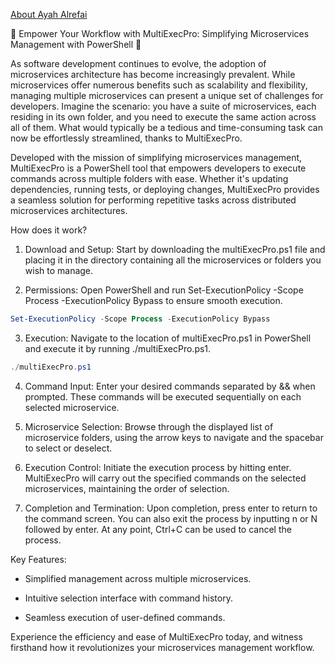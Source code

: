 [About Ayah Alrefai](https://github.com/AyahAlrifai/AyahAlrifai/blob/main/README.md)

🚀 Empower Your Workflow with MultiExecPro: Simplifying Microservices Management with PowerShell 🚀


As software development continues to evolve, the adoption of microservices architecture has become increasingly prevalent. While microservices offer numerous benefits such as scalability and flexibility, managing multiple microservices can present a unique set of challenges for developers. Imagine the scenario: you have a suite of microservices, each residing in its own folder, and you need to execute the same action across all of them. What would typically be a tedious and time-consuming task can now be effortlessly streamlined, thanks to MultiExecPro.


Developed with the mission of simplifying microservices management, MultiExecPro is a PowerShell tool that empowers developers to execute commands across multiple folders with ease. Whether it's updating dependencies, running tests, or deploying changes, MultiExecPro provides a seamless solution for performing repetitive tasks across distributed microservices architectures.

How does it work?


1. Download and Setup: Start by downloading the multiExecPro.ps1 file and placing it in the directory containing all the microservices or folders you wish to manage.


2. Permissions: Open PowerShell and run Set-ExecutionPolicy -Scope Process -ExecutionPolicy Bypass to ensure smooth execution.

```powershell
Set-ExecutionPolicy -Scope Process -ExecutionPolicy Bypass
```


3. Execution: Navigate to the location of multiExecPro.ps1 in PowerShell and execute it by running ./multiExecPro.ps1.

```powershell
./multiExecPro.ps1
```

4. Command Input: Enter your desired commands separated by && when prompted. These commands will be executed sequentially on each selected microservice.


5. Microservice Selection: Browse through the displayed list of microservice folders, using the arrow keys to navigate and the spacebar to select or deselect.


6. Execution Control: Initiate the execution process by hitting enter. MultiExecPro will carry out the specified commands on the selected microservices, maintaining the order of selection.


7. Completion and Termination: Upon completion, press enter to return to the command screen. You can also exit the process by inputting n or N followed by enter. At any point, Ctrl+C can be used to cancel the process.


Key Features:

- Simplified management across multiple microservices.

- Intuitive selection interface with command history.

- Seamless execution of user-defined commands.


Experience the efficiency and ease of MultiExecPro today, and witness firsthand how it revolutionizes your microservices management workflow.
